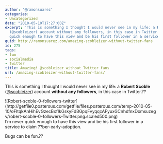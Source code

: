 ```yaml
---
author: '@ramonsuarez'
categories:
- Uncategorized
date: "2010-05-10T17:27:00Z"
excerpt: 'This is something I thought I would never see in my life: a Robert Scoble
  (@scobleizer) account without any followers, in this case in Twitter. I''m never
  quick enough to have this view and be his first follower in a service to claim ??ber-early-ado...'
guid: http://ramonsuarez.com/amazing-scobleizer-without-twitter-fans
id: 275
tags:
- fun
- socialmedia
- twitter
title: Amazing! @scobleizer without Twitter fans
url: /amazing-scobleizer-without-twitter-fans/
---
```


This is something I thought I would never see in my life: a **Robert Scoble** ([@scobleizer](http://twitter.com/scobleizer "Robert Scoble's Twitter profile")) account **without any followers**, in this case in Twitter.??

<div class="p_embed p_image_embed">![Robert-scoble-0-followers-twitter](http://getfile0.posterous.com/getfile/files.posterous.com/temp-2010-05-10/oFItqkAnHihEvGzecBxfIkGskyFdBGpqFvyqqcAFyuxGCnhdfnxDxmsuzegv/robert-scoble-0-followers-Twitter.png.scaled500.png)</div>I’m never quick enough to have this view and be his first follower in a service to claim ??ber-early-adoption.

Bugs can be fun.??